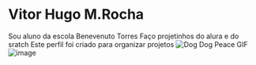 # Vitor Hugo M.Rocha
Sou aluno da escola Benevenuto Torres
Faço projetinhos do alura e do sratch
Este perfil foi criado para organizar projetos
<img src="https://media1.tenor.com/m/8McSG0mE3dsAAAAd/dog-dog-peace.gif" alt="Dog Dog Peace GIF"/>![image](https://github.com/Vythor2012/Vitor-Hugo-M.-Rocha/assets/173859844/a2da8709-a1b0-41ec-91ec-35148738bfe9)
